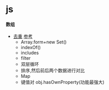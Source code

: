 # js

#### 数组

 * [去重](code/Array/unique.js)    [参考](https://juejin.im/post/6844903482093387783#heading-10)
   * Array.form+new Set()
   * indexOf()
   * includes
   * filter
   * 双层循环
   * 排序,然后前后两个数据进行对比
   * Map
   * 键值对 obj.hasOwnProperty(功能最强大)
